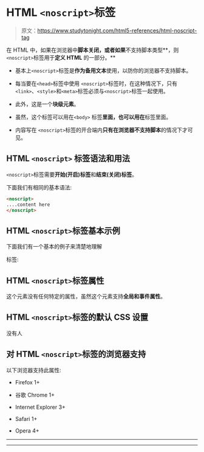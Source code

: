 # HTML `<noscript>`标签

> 原文：<https://www.studytonight.com/html5-references/html-noscript-tag>

在 HTML 中，如果在浏览器中**脚本关闭，或者如果**不支持脚本类型**，则`<noscript>`标签用于**定义 HTML** 的一部分。**

*   基本上`<noscript>`标签是**作为备用文本**使用，以防你的浏览器不支持脚本。

*   每当要在`<head>`标签中使用 `<noscript>`标签时，在这种情况下，只有`<link>`、`<style>`和`<meta>`标签必须与`<noscript>`标签一起使用。

*   此外，这是一个**块级元素**。

*   虽然，这个标签可以用在`<body>` 标签**里面，也可以用在**标签里面。

*   内容写在 `<noscript>`标签的开合端内**只有在浏览器不支持脚本**的情况下才可见。

## HTML `<noscript>` 标签语法和用法

`<noscript>`标签需要**开始(开启)标签**和**结束(关闭)标签**。

下面我们有相同的基本语法:

```html
<noscript>
....content here
</noscript> 
```

## HTML `<noscript>`标签基本示例

下面我们有一个基本的例子来清楚地理解

<noscript>标签:</noscript>

## HTML `<noscript>`标签属性

这个元素没有任何特定的属性，虽然这个元素支持**全局和事件属性**。

## HTML `<noscript>`标签的默认 CSS 设置

没有人

## 对 HTML `<noscript>`标签的浏览器支持

以下浏览器支持此属性:

*   Firefox 1+

*   谷歌 Chrome 1+

*   Internet Explorer 3+

*   Safari 1+

*   Opera 4+

* * *

* * *